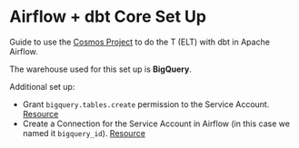 # Airflow + dbt Core Set Up

Guide to use the [Cosmos Project](https://astronomer.github.io/astronomer-cosmos/index.html) to do the T (ELT) with dbt in Apache Airflow.

The warehouse used for this set up is **BigQuery**. 

Additional set up:
- Grant `bigquery.tables.create` permission to the Service Account. [Resource](https://stackoverflow.com/questions/67491335/why-do-i-get-the-permission-denied-error-when-creating-a-table-in-bigquery-gcp-c)
- Create a Connection for the Service Account in Airflow (in this case we named it `bigquery_id`). [Resource](https://cloud.google.com/composer/docs/how-to/managing/connections#creating_a_connection_to_another_project)
